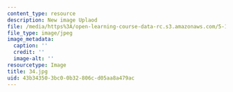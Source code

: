 ```yaml
---
content_type: resource
description: New image Uplaod
file: /media/https%3A/open-learning-course-data-rc.s3.amazonaws.com/5-112-principles-of-chemical-science-fall-2005/43b343503bc00b32806cd05aa8a479ac_34.jpg
file_type: image/jpeg
image_metadata:
  caption: ''
  credit: ''
  image-alt: ''
resourcetype: Image
title: 34.jpg
uid: 43b34350-3bc0-0b32-806c-d05aa8a479ac
---
```

